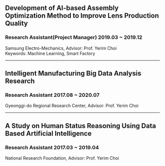 ## Development of AI-based Assembly Optimization Method to Improve Lens Production Quality
### Research Assistant(Project Manager) 2019.03 ~ 2019.12   
Samsung Electro-Mechanics, Advisor: Prof. Yerim Choi  
Keywords: Machine Learning, Smart Factory

***

## Intelligent Manufacturing Big Data Analysis Research
### Research Assistant 2017.08 ~ 2020.07  
Gyeonggi-do Regional Research Center, Advisor: Prof. Yerim Choi  

***

## A Study on Human Status Reasoning Using Data Based Artificial Intelligence
### Research Assistant 2017.03 ~ 2019.04  
National Research Foundation, Advisor: Prof. Yerim Choi  

